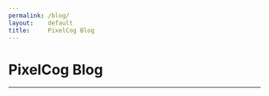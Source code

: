```yaml
---
permalink: /blog/
layout:    default
title:     PixelCog Blog
---
```


# PixelCog Blog
---------------
